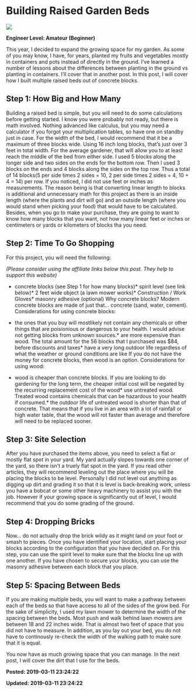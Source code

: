 # Building Raised Garden Beds 

![](../../images/20190309_152423.jpg)

**Engineer Level: Amateur (Beginner)** 

 This year, I decided to expand the growing space for my garden. As some of you may know, I have, for years, planted my fruits and vegetables mostly in containers and pots instead of directly in the ground.
 I’ve learned a number of lessons about the differences between planting in the ground vs planting in containers. I’ll cover that in another post.
 In this post, I will cover how I built multiple raised beds out of concrete blocks.
 
## Step 1: How Big and How Many

 Building a raised bed is simple, but you will need to do some calculations before getting started. I know you were probably not ready, but there is math involved. Nothing advanced like calculus, but you may need a calculator if you forgot your multiplication tables, so have one on standby just in case.
 For the width of the bed, I would recommend that it be a maximum of three blocks wide. Using 16 inch long blocks, that’s just over 3 feet in total width. For the average gardener, that will allow you to at least reach the middle of the bed from either side.
 I used 5 blocks along the longer side and two sides on the ends for the bottom row. Then I used 3 blocks on the ends and 4 blocks along the sides on the top row. Thus a total of 14 blocks(5 per side times 2 sides = 10, 2 per side times 2 sides = 4, 10 + 4 = 14) per row.
 If you noticed, I did not use feet or inches as measurements. The reason being is that converting linear length to blocks is additional and unnecessary math for this project as there is an inside length (where the plants and dirt will go) and an outside length (where you would stand when picking your food) that would have to be calculated. Besides, when you go to make your purchase, they are going to want to know how many blocks that you want, not how many linear feet or inches or centimeters or yards or kilometers of blocks tha you need.
 
## Step 2: Time To Go Shopping

For this project, you will need the following:

*(Please consider using the affiliate links below this post. They help to support this website)*

* concrete blocks (see Step 1 for how many blocks)* spirit level (see link below)* 2 feet wide object (a lawn mower works)* Construction / Work Gloves* masonry adhesive (optional)
 Why concrete blocks? Modern concrete blocks are made of just that... concrete (sand, water, cement). Considerations for using concrete blocks:

* the ones that you buy will mostlikely not contain any chemicals or other things that are poisionious or dangerous to your health. I would advise not getting blocks from unknown sources.* are more expensive than wood. The total amount for the 56 blocks that I purchased was $84, before discounts and taxes* have a very long outdoor life regardless of what the weather or ground conditions are like
 If you do not have the money for concrete blocks, then wood is an option. Considerations for using wood:

* wood is cheaper than concrete blocks. If you are looking to do gardening for the long term, the cheaper initial cost will be negated by the recurring replacement cost of the wood* use untreated wood. Treated wood contains chemicals that can be hazardous to your health if consumed.* the outdoor life of untreated wood is shorter than that of concrete. That means that if you live in an area with a lot of rainfall or high water table, that the wood will rot faster than average and therefore will need to be replaced sooner.
 
## Step 3: Site Selection

 After you have purchased the items above, you need to select a flat or mostly flat spot in your yard. My yard actually slopes towards one corner of the yard, so there isn't a truely flat spot in the yard. If you read other articles, they will recommend leveling out the place where you will be placing the blocks to be level. Personally I did not level out anything as digging up dirt and grading it so that it is level is back-breaking work, unless you have a bobcat or some other heavy machinery to assist you with the job. However if your growing space is significantly out of level, I would recommend that you do some grading of the ground.
 
## Step 4: Dropping Bricks

 Now... do not actually drop the brick wildy as it might land on your foot or smash to pieces.
 Once you have identified your location, start placing your blocks according to the configuration that you have decided on. For this step, you can use the spirit level to make sure that the blocks line up with one another. If you have chosen to secure your blocks, you can use the masonry adhesive between each block that you place.
 
## Step 5: Spacing Between Beds

 If you are making multiple beds, you will want to make a pathway between each of the beds so that have access to all of the sides of the grow bed.
 For the sake of simplicity, I used my lawn mower to determine the width of the spacing between the beds. Most push and walk behind lawn mowers are between 18 and 22 inches wide. That is almost two feet of space that you did not have to measure. In addition, as you lay out your bed, you do not have to continously re-check the width of the walking path to make sure that it is equal.
 
 You now have as much growing space that you can manage. In the next post, I will cover the dirt that I use for the beds.
 
**Posted: 2019-03-11 23:24:22** 

**Updated: 2019-03-11 23:24:22** 

